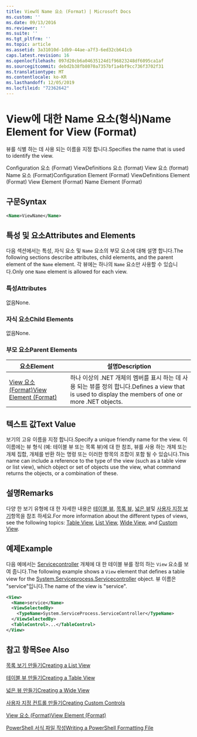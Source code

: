 ```yaml
---
title: View의 Name 요소 (Format) | Microsoft Docs
ms.custom: ''
ms.date: 09/13/2016
ms.reviewer: ''
ms.suite: ''
ms.tgt_pltfrm: ''
ms.topic: article
ms.assetid: 3a31010d-1db9-44ae-a7f3-6ed32cb641cb
caps.latest.revision: 16
ms.openlocfilehash: 097d20cb6a04635124d1f96823248df6095ca1af
ms.sourcegitcommit: debd2b38fb8070a7357bf1a4bf9cc736f3702f31
ms.translationtype: MT
ms.contentlocale: ko-KR
ms.lasthandoff: 12/05/2019
ms.locfileid: "72362642"
---
```

# <a name="name-element-for-view-format"></a><span data-ttu-id="5d7d3-102">View에 대한 Name 요소(형식)</span><span class="sxs-lookup"><span data-stu-id="5d7d3-102">Name Element for View (Format)</span></span>

<span data-ttu-id="5d7d3-103">뷰를 식별 하는 데 사용 되는 이름을 지정 합니다.</span><span class="sxs-lookup"><span data-stu-id="5d7d3-103">Specifies the name that is used to identify the view.</span></span>

<span data-ttu-id="5d7d3-104">Configuration 요소 (Format) ViewDefinitions 요소 (format) View 요소 (format) Name 요소 (Format)</span><span class="sxs-lookup"><span data-stu-id="5d7d3-104">Configuration Element (Format) ViewDefinitions Element (Format) View Element (Format) Name Element (Format)</span></span>

## <a name="syntax"></a><span data-ttu-id="5d7d3-105">구문</span><span class="sxs-lookup"><span data-stu-id="5d7d3-105">Syntax</span></span>

```xml
<Name>ViewName</Name>
```

## <a name="attributes-and-elements"></a><span data-ttu-id="5d7d3-106">특성 및 요소</span><span class="sxs-lookup"><span data-stu-id="5d7d3-106">Attributes and Elements</span></span>

<span data-ttu-id="5d7d3-107">다음 섹션에서는 특성, 자식 요소 및 `Name` 요소의 부모 요소에 대해 설명 합니다.</span><span class="sxs-lookup"><span data-stu-id="5d7d3-107">The following sections describe attributes, child elements, and the parent element of the `Name` element.</span></span> <span data-ttu-id="5d7d3-108">각 뷰에는 하나의 `Name` 요소만 사용할 수 있습니다.</span><span class="sxs-lookup"><span data-stu-id="5d7d3-108">Only one `Name` element is allowed for each view.</span></span>

### <a name="attributes"></a><span data-ttu-id="5d7d3-109">특성</span><span class="sxs-lookup"><span data-stu-id="5d7d3-109">Attributes</span></span>

<span data-ttu-id="5d7d3-110">없음</span><span class="sxs-lookup"><span data-stu-id="5d7d3-110">None.</span></span>

### <a name="child-elements"></a><span data-ttu-id="5d7d3-111">자식 요소</span><span class="sxs-lookup"><span data-stu-id="5d7d3-111">Child Elements</span></span>

<span data-ttu-id="5d7d3-112">없음</span><span class="sxs-lookup"><span data-stu-id="5d7d3-112">None.</span></span>

### <a name="parent-elements"></a><span data-ttu-id="5d7d3-113">부모 요소</span><span class="sxs-lookup"><span data-stu-id="5d7d3-113">Parent Elements</span></span>

|<span data-ttu-id="5d7d3-114">요소</span><span class="sxs-lookup"><span data-stu-id="5d7d3-114">Element</span></span>|<span data-ttu-id="5d7d3-115">설명</span><span class="sxs-lookup"><span data-stu-id="5d7d3-115">Description</span></span>|
|-------------|-----------------|
|[<span data-ttu-id="5d7d3-116">View 요소 (Format)</span><span class="sxs-lookup"><span data-stu-id="5d7d3-116">View Element (Format)</span></span>](./view-element-format.md)|<span data-ttu-id="5d7d3-117">하나 이상의 .NET 개체의 멤버를 표시 하는 데 사용 되는 뷰를 정의 합니다.</span><span class="sxs-lookup"><span data-stu-id="5d7d3-117">Defines a view that is used to display the members of one or more .NET objects.</span></span>|

## <a name="text-value"></a><span data-ttu-id="5d7d3-118">텍스트 값</span><span class="sxs-lookup"><span data-stu-id="5d7d3-118">Text Value</span></span>

<span data-ttu-id="5d7d3-119">보기의 고유 이름을 지정 합니다.</span><span class="sxs-lookup"><span data-stu-id="5d7d3-119">Specify a unique friendly name for the view.</span></span> <span data-ttu-id="5d7d3-120">이 이름에는 뷰 형식 (예: 테이블 뷰 또는 목록 뷰)에 대 한 참조, 뷰를 사용 하는 개체 또는 개체 집합, 개체를 반환 하는 명령 또는 이러한 항목의 조합이 포함 될 수 있습니다.</span><span class="sxs-lookup"><span data-stu-id="5d7d3-120">This name can include a reference to the type of the view (such as a table view or list view), which object or set of objects use the view, what command returns the objects, or a combination of these.</span></span>

## <a name="remarks"></a><span data-ttu-id="5d7d3-121">설명</span><span class="sxs-lookup"><span data-stu-id="5d7d3-121">Remarks</span></span>

<span data-ttu-id="5d7d3-122">다양 한 보기 유형에 대 한 자세한 내용은 [테이블 뷰](./creating-a-table-view.md), [목록 뷰](./creating-a-list-view.md), [넓은 뷰](./creating-a-wide-view.md)및 [사용자 지정 보기](./creating-custom-controls.md)항목을 참조 하세요.</span><span class="sxs-lookup"><span data-stu-id="5d7d3-122">For more information about the different types of views, see the following topics: [Table View](./creating-a-table-view.md), [List View](./creating-a-list-view.md), [Wide View](./creating-a-wide-view.md), and [Custom View](./creating-custom-controls.md).</span></span>

## <a name="example"></a><span data-ttu-id="5d7d3-123">예제</span><span class="sxs-lookup"><span data-stu-id="5d7d3-123">Example</span></span>

<span data-ttu-id="5d7d3-124">다음 예에서는 [Servicecontroller](/dotnet/api/System.ServiceProcess.ServiceController) 개체에 대 한 테이블 뷰를 정의 하는 `View` 요소를 보여 줍니다.</span><span class="sxs-lookup"><span data-stu-id="5d7d3-124">The following example shows a `View` element that defines a table view for the [System.Serviceprocess.Servicecontroller](/dotnet/api/System.ServiceProcess.ServiceController) object.</span></span> <span data-ttu-id="5d7d3-125">뷰 이름은 "service"입니다.</span><span class="sxs-lookup"><span data-stu-id="5d7d3-125">The name of the view is "service".</span></span>

```xml
<View>
  <Name>service</Name>
  <ViewSelectedBy>
    <TypeName>System.ServiceProcess.ServiceController</TypeName>
  </ViewSelectedBy>
  <TableControl>...</TableControl>
</View>

```

## <a name="see-also"></a><span data-ttu-id="5d7d3-126">참고 항목</span><span class="sxs-lookup"><span data-stu-id="5d7d3-126">See Also</span></span>

[<span data-ttu-id="5d7d3-127">목록 보기 만들기</span><span class="sxs-lookup"><span data-stu-id="5d7d3-127">Creating a List View</span></span>](./creating-a-list-view.md)

[<span data-ttu-id="5d7d3-128">테이블 뷰 만들기</span><span class="sxs-lookup"><span data-stu-id="5d7d3-128">Creating a Table View</span></span>](./creating-a-table-view.md)

[<span data-ttu-id="5d7d3-129">넓은 뷰 만들기</span><span class="sxs-lookup"><span data-stu-id="5d7d3-129">Creating a Wide View</span></span>](./creating-a-wide-view.md)

[<span data-ttu-id="5d7d3-130">사용자 지정 컨트롤 만들기</span><span class="sxs-lookup"><span data-stu-id="5d7d3-130">Creating Custom Controls</span></span>](./creating-custom-controls.md)

[<span data-ttu-id="5d7d3-131">View 요소 (Format)</span><span class="sxs-lookup"><span data-stu-id="5d7d3-131">View Element (Format)</span></span>](./view-element-format.md)

[<span data-ttu-id="5d7d3-132">PowerShell 서식 파일 작성</span><span class="sxs-lookup"><span data-stu-id="5d7d3-132">Writing a PowerShell Formatting File</span></span>](./writing-a-powershell-formatting-file.md)
